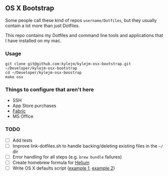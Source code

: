 ## OS X Bootstrap

Some people call these kind of repos `username/Dotfiles`, but they usually contain a lot more than just Dotfiles.

This repo contains my Dotfiles and command line tools and applications that I have installed on my mac.

### Usage

```shell
git clone git@github.com:kylejm/kylejm-osx-bootstrap.git ~/Developer/kylejm-osx-bootstrap
cd ~/Developer/kylejm-osx-boostrap
make osx
```

### Things to configure that aren't here

- SSH
- App Store purchases
- [Fabric](https://fabric.io)
- MS Office

### TODO

- [ ] Add tests
- [ ] Improve link-dotfiles.sh to handle backing/deleting existing files in the `~/` dir
- [ ] Error handling for all steps (e.g. `brew bundle` failures)
- [ ] Create homebrew formula for [Helium](https://github.com/JadenGeller/Helium)
- [ ] Write OS X defaults script ([example 1](https://gist.github.com/meleyal/5890865), [example 2](https://github.com/josh-/dotfiles/blob/master/osx))
